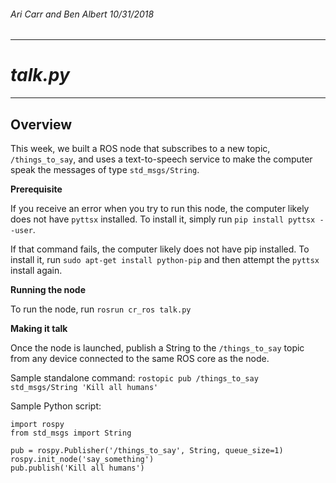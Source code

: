 ###### _Ari Carr and Ben Albert 10/31/2018_

---
# *talk.py*
---

## Overview

This week, we built a ROS node that subscribes to a new topic, `/things_to_say`, and uses a text-to-speech service to make the computer speak the messages of type `std_msgs/String`.

**Prerequisite**

If you receive an error when you try to run this node, the computer likely does not have `pyttsx` installed. To install it, simply run `pip install pyttsx --user`.

If that command fails, the computer likely does not have pip installed. To install it, run `sudo apt-get install python-pip` and then attempt the `pyttsx` install again.

**Running the node**

To run the node, run `rosrun cr_ros talk.py`

**Making it talk**

Once the node is launched, publish a String to the `/things_to_say` topic from any device connected to the same ROS core as the node.

Sample standalone command: `rostopic pub /things_to_say std_msgs/String 'Kill all humans'`

Sample Python script:

	import rospy
	from std_msgs import String
	
	pub = rospy.Publisher('/things_to_say', String, queue_size=1)
	rospy.init_node('say_something')
	pub.publish('Kill all humans')
	
